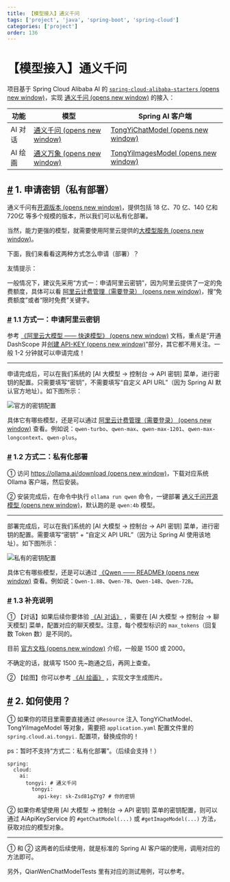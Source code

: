 ```yaml
---
title: 【模型接入】通义千问
tags: ['project', 'java', 'spring-boot', 'spring-cloud']
categories: ['project']
order: 136
---
```

# 【模型接入】通义千问

项目基于 Spring Cloud Alibaba AI 的 [`spring-cloud-alibaba-starters`  (opens new window)](https://github.com/alibaba/spring-cloud-alibaba/tree/2023.x/spring-cloud-alibaba-starters)，实现 [通义千问  (opens new window)](https://tongyi.aliyun.com/) 的接入：

 

| 功能 | 模型 | Spring AI 客户端 |
| --- | --- | --- |
| AI 对话 | [通义千问  (opens new window)](https://help.aliyun.com/zh/dashscope/developer-reference/quick-start?spm=a2c4g.11186623.0.0.1adc77943sTgBV) | [TongYiChatModel  (opens new window)](https://github.com/alibaba/spring-cloud-alibaba/blob/2023.x/spring-cloud-alibaba-starters/spring-cloud-starter-alibaba-ai/src/main/java/com/alibaba/cloud/ai/tongyi/chat/TongYiChatModel.java) |
| AI 绘画 | [通义万象  (opens new window)](https://help.aliyun.com/zh/dashscope/developer-reference/tongyi-wanxiang/?spm=a2c4g.11186623.0.0.2f507794a1KWKV) | [TongYiImagesModel  (opens new window)](https://github.com/alibaba/spring-cloud-alibaba/blob/2023.x/spring-cloud-alibaba-starters/spring-cloud-starter-alibaba-ai/src/main/java/com/alibaba/cloud/ai/tongyi/image/TongYiImagesModel.java) |

 ## [#](#_1-申请密钥-私有部署) 1. 申请密钥（私有部署）

 通义千问有[开源版本  (opens new window)](https://help.aliyun.com/document_detail/2712818.html)，提供包括 18 亿、70 亿、140 亿和 720亿 等多个规模的版本，所以我们可以私有化部署。

 当然，能力更强的模型，就需要使用阿里云提供的[大模型服务  (opens new window)](https://help.aliyun.com/document_detail/2712816.html?spm=a2c4g.2786271.0.0.4e337211cCVTAk)。

 下面，我们来看看这两种方式怎么申请（部署）？

 友情提示：

 一般情况下，建议先采用“方式一：申请阿里云密钥”，因为阿里云提供了一定的免费额度，具体可以看 [阿里云计费管理（需要登录）  (opens new window)](https://dashscope.console.aliyun.com/billing)，搜“免费额度”或者“限时免费”关键字。

 ### [#](#_1-1-方式一-申请阿里云密钥) 1.1 方式一：申请阿里云密钥

 参考 [《阿里云大模型 —— 快速模型》  (opens new window)](https://help.aliyun.com/zh/dashscope/developer-reference/quick-start) 文档，重点是“开通 DashScope 并[创建 API-KEY  (opens new window)](https://help.aliyun.com/zh/dashscope/developer-reference/activate-dashscope-and-create-an-api-key)”部分，其它都不用关注。一般 1-2 分钟就可以申请完成！

 

---

 申请完成后，可以在我们系统的 [AI 大模型 -> 控制台 -> API 密钥] 菜单，进行密钥的配置。只需要填写“密钥”，不需要填写“自定义 API URL”（因为 Spring AI 默认官方地址）。如下图所示：

 ![官方的密钥配置](https://cloud.iocoder.cn/img/AI%E6%89%8B%E5%86%8C/%E6%A8%A1%E5%9E%8B%E6%8E%A5%E5%85%A5/%E9%80%9A%E4%B9%89%E5%8D%83%E9%97%AE-%E5%AE%98%E6%96%B9.png)

 具体它有哪些模型，还是可以通过 [阿里云计费管理（需要登录）  (opens new window)](https://dashscope.console.aliyun.com/billing) 查看。例如说：`qwen-turbo`、`qwen-max`、`qwen-max-1201`、`qwen-max-longcontext`、`qwen-plus`。

 ### [#](#_1-2-方式二-私有化部署) 1.2 方式二：私有化部署

 ① 访问 [https://ollama.ai/download  (opens new window)](https://ollama.ai/download)，下载对应系统 Ollama 客户端，然后安装。

 ② 安装完成后，在命令中执行 `ollama run qwen` 命令，一键部署 [通义千问开源模型  (opens new window)](https://ollama.com/library/qwen)，默认跑的是 `qwen:4b` 模型。

 

---

 部署完成后，可以在我们系统的 [AI 大模型 -> 控制台 -> API 密钥] 菜单，进行密钥的配置。需要填写“密钥” + “自定义 API URL”（因为让 Spring AI 使用该地址）。如下图所示：

 ![私有的密钥配置](https://cloud.iocoder.cn/img/AI%E6%89%8B%E5%86%8C/%E6%A8%A1%E5%9E%8B%E6%8E%A5%E5%85%A5/%E9%80%9A%E4%B9%89%E5%8D%83%E9%97%AE-%E7%A7%81%E6%9C%89.png)

 具体它有哪些模型，还是可以通过 [《Qwen —— README》  (opens new window)](https://github.com/QwenLM/Qwen/blob/main/README_CN.md) 查看。例如说：`Qwen-1.8B`、`Qwen-7B`、`Qwen-14B`、`Qwen-72B`。

 ### [#](#_1-3-补充说明) 1.3 补充说明

 ① 【对话】如果后续你要体验 [《AI 对话》](/ai/chat/) ，需要在 [AI 大模型 -> 控制台 -> 聊天模型] 菜单，配置对应的聊天模型。注意，每个模型标识的 `max_tokens`（回复数 Token 数）是不同的。

 目前 [官方文档  (opens new window)](https://help.aliyun.com/zh/dashscope/developer-reference/api-details) 介绍，一般是 1500 或 2000。

 不确定的话，就填写 1500 先~跑通之后，再网上查查。

 ② 【绘图】你可以参考 [《AI 绘画》](/ai/image/) ，实现文字生成图片。

 ## [#](#_2-如何使用) 2. 如何使用？

 ① 如果你的项目里需要直接通过 `@Resource` 注入 TongYiChatModel、TongYiImageModel 等对象，需要把 `application.yaml` 配置文件里的 `spring.cloud.ai.tongyi.` 配置项，替换成你的！

 ps：暂时不支持“方式二：私有化部署”。（后续会支持！）

 
```
spring:
  cloud:
    ai:
      tongyi: # 通义千问
        tongyi:
          api-key: sk-Zsd81gZYg7 # 你的密钥

```
② 如果你希望使用 [AI 大模型 -> 控制台 -> API 密钥] 菜单的密钥配置，则可以通过 AiApiKeyService 的 `#getChatModel(...)` 或 `#getImageModel(...)` 方法，获取对应的模型对象。

 

---

 ① 和 ② 这两者的后续使用，就是标准的 Spring AI 客户端的使用，调用对应的方法即可。

 另外，QianWenChatModelTests 里有对应的测试用例，可以参考。


